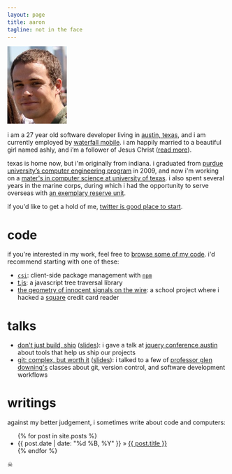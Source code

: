 ```yaml
---
layout: page
title: aaron
tagline: not in the face
---
```


<img class=me src="/assets/images/aaron.jpg" />

i am a 27 year old software developer living in [austin, texas][where], and i
am currently employed by [waterfall mobile][employer]. i am happily married to
a beautiful girl named ashly, and i’m a follower of Jesus Christ ([read
more][bible]).

texas is home now, but i'm originally from indiana. i graduated from [purdue
university’s computer engineering program][puece] in 2009, and now i'm working
on a [mater's in computer science at university of texas][utcs]. i also spent
several years in the marine corps, during which i had the opportunity to serve
overseas with [an exemplary reserve unit][det1comm].

if you'd like to get a hold of me, [twitter is good place to start][twitter].

# code

if you're interested in my work, feel free to [browse some of my
code][the_hubs].  i'd recommend starting with one of these:

 - [`csi`][csi]: client-side package management with [`npm`][npm]
 - [t.js][tjs]: a javascript tree traversal library
 - [the geometry of innocent signals on the wire][geom]: a school project where
   i hacked a [square][] credit card reader

# talks

 - [don't just build, ship][shipit] ([slides][shipit-slides]): i gave a talk at
   [jquery conference austin][jqconf] about tools that help us ship our
   projects
 - [git: complex, but worth it][git-talk] ([slides][git-talk-slides]): i talked
   to a few of [professor glen downing's][gpd] classes about git, version
   control, and software development workflows

# writings

against my better judgement, i sometimes write about code and computers:

<ul class="posts">
  {% for post in site.posts %}
    <li><span class=date>{{ post.date | date: "%d %B, %Y" }}</span> &raquo; <a href="{{ BASE_PATH }}{{ post.url }}">{{ post.title }}</a></li>
  {% endfor %}
</ul>

<div class=here-be-pyrates>☠</div>

[where]: https://maps.google.com/?ll=30.317321,-97.748709&spn=0.076612,0.055189&t=m&z=14
[employer]: http://www.waterfallmobile.com
[bible]: http://biblia.com/books/esv/Jn13.35
[puece]: https://engineering.purdue.edu/ECE/
[utcs]: http://www.cs.utexas.edu/
[det1comm]: http://www.facebook.com/pages/Detachment-1-Communications-Company/302302460425
[twitter]: http://twitter.com/aaronj1335
[the_hubs]: https://github.com/aaronj1335
[csi]: https://github.com/aaronj1335/csi
[npm]: https://npmjs.org/
[tjs]: http://aaronj1335.github.com/t-js/
[geom]: https://github.com/aaronj1335/the-geometry-of-innocent-signals-on-the-wire
[square]: https://squareup.com/
[jqconf]: http://events.jquery.org/2013/austin/
[gpd]: https://www.cs.utexas.edu/users/downing/
[shipit]: https://github.com/aaronj1335/shipit
[shipit-slides]: http://aaronstacy.com/shipit/
[git-talk]: https://github.com/aaronj1335/git-complex-but-worth-it
[git-talk-slides]: http://aaronstacy.com/git-complex-but-worth-it/
